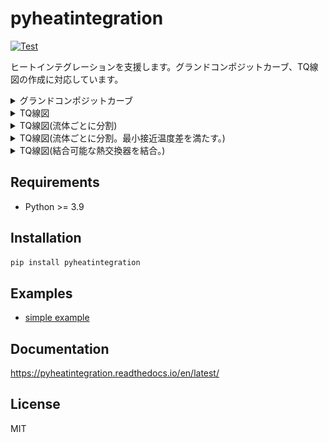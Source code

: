 # pyheatintegration

[![Test](https://github.com/tarao1006/pyheatintegration/actions/workflows/test.yml/badge.svg)](https://github.com/tarao1006/pyheatintegration/actions/workflows/test.yml)

ヒートインテグレーションを支援します。グランドコンポジットカーブ、TQ線図の作成に対応しています。

<details>
  <summary>グランドコンポジットカーブ</summary>
  <img src="./docs/images/grand_composite_curve.png" width="400">
</details>

<details>
  <summary>TQ線図</summary>
  <img src="./docs/images/tq_diagram.png" width="400">
</details>

<details>
  <summary>TQ線図(流体ごとに分割)</summary>
  <img src="./docs/images/tq_diagram_separeted.png" width="400">
</details>

<details>
  <summary>TQ線図(流体ごとに分割。最小接近温度差を満たす。)</summary>
  <img src="./docs/images/tq_diagram_splitted.png" width="400">
</details>

<details>
  <summary>TQ線図(結合可能な熱交換器を結合。)</summary>
  <img src="./docs/images/tq_diagram_merged.png" width="400">
</details>

## Requirements

- Python >= 3.9

## Installation

``` sh
pip install pyheatintegration
```

## Examples

- [simple example](./examples/simple)

## Documentation

https://pyheatintegration.readthedocs.io/en/latest/

## License

MIT
